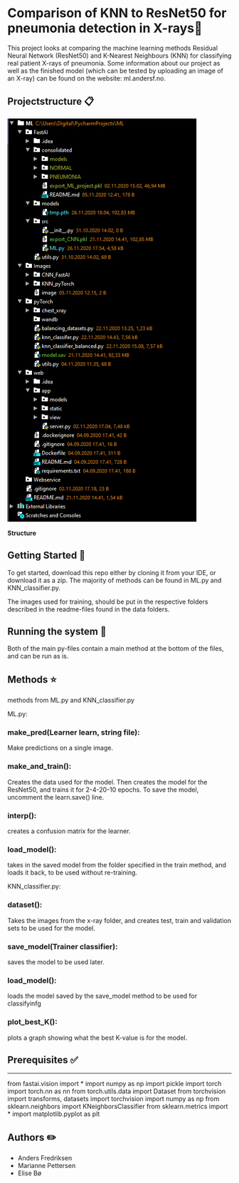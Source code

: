 # Comparison of KNN to ResNet50 for pneumonia detection in X-rays:floppy_disk:

This project looks at comparing the machine learning methods Residual Neural Network (ResNet50) and K-Nearest Neighbours (KNN) for classifying real patient X-rays of pneumonia. Some information about our project as well as the finished model (which can be tested by uploading an image of an X-ray) can be found on the website: ml.andersf.no.

## Projectstructure :clipboard:

![alt text](https://github.com/anderf2706/ML-/blob/main/Images/structure.png)

**Structure**

## Getting Started :checkered_flag:

To get started, download this repo either by cloning it from your IDE, or download it as a zip. 
The majority of methods can be found in ML.py and KNN_classifier.py.

The images used for training, should be put in the respective folders described in the readme-files found in the data folders.

## Running the system :rocket:

Both of the main py-files contain a main method at the bottom of the files, and can be run as is. 

## Methods :star:

methods from ML.py and KNN_classifier.py

ML.py:

### make_pred(Learner learn, string file):
Make predictions on a single image.

### make_and_train():
Creates the data used for the model. Then creates the model for the ResNet50, and trains it for 2-4-20-10 epochs. To save the model, uncomment the learn.save() line.

### interp():
creates a confusion matrix for the learner.

### load_model():
takes in the saved model from the folder specified in the train method, and loads it back, to be used without re-training. 

KNN_classifier.py:

### dataset():
Takes the images from the x-ray folder, and creates test, train and validation sets to be used for the model. 

### save_model(Trainer classifier):
saves the model to be used later.

### load_model():
loads the model saved by the save_model method to be used for classifyinfg 

### plot_best_K():
plots a graph showing what the best K-value is for the model. 



## Prerequisites :white_check_mark:
-------------------

from fastai.vision import *
import numpy as np 
import pickle
import torch
import torch.nn as nn
from torch.utils.data import Dataset
from torchvision import transforms, datasets
import torchvision
import numpy as np
from sklearn.neighbors import KNeighborsClassifier
from sklearn.metrics import *
import matplotlib.pyplot as plt

## Authors :pencil2:

- Anders Fredriksen
- Marianne Pettersen
- Elise Bø
